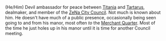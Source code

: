 (He/Him) Devil ambassador for peace between [Titania](../../Organizations/ZeNa/ZeNa%20City%20Council.md) and [Tartarus](Tartarus), dealmaker, and member of the [ZeNa City Council](IPoK%20Wiki/Organizations/ZeNa/ZeNa%20City%20Council.md). Not much is known about him. He doesn't have much of a public presence, occasionally being seen going to and from his manor, most often _to_ the [Merchant Quarter](Merchant%20Quarter). Most of the time he just holes up in his manor until it is time for another Council meeting.